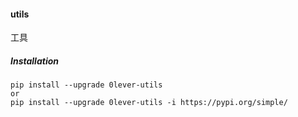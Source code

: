 #### utils
工具


##### Installation

```
pip install --upgrade 0lever-utils
or
pip install --upgrade 0lever-utils -i https://pypi.org/simple/

```